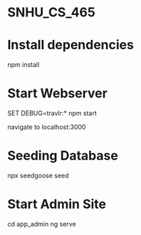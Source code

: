 # SNHU_CS_465

# Install dependencies
npm install

# Start Webserver
SET DEBUG=travlr:*
npm start

navigate to localhost:3000

# Seeding Database
npx seedgoose seed

# Start Admin Site
cd app_admin
ng serve